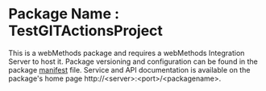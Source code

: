 # Package Name : TestGITActionsProject
This is a webMethods package and requires a webMethods Integration Server to host it. Package versioning and configuration can be found in the package [manifest](./TestGITActionsProject/manifest.v3) file. Service and API documentation is available on the package's home page http://&lt;server&gt;:&lt;port&gt;/&lt;packagename>.